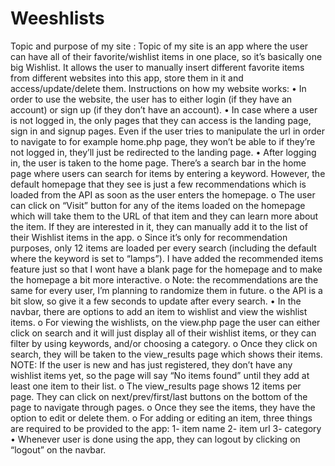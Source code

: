# Weeshlists

Topic and purpose of my site :
Topic of my site is an app where the user can have all of their favorite/wishlist items in one place, so it’s basically one big Wishlist. It allows the user to manually insert different favorite items from different websites into this app, store them in it and access/update/delete them.
Instructions on how my website works:
• In order to use the website, the user has to either login (if they have an account) or sign up (if they don’t have an account).
• In case where a user is not logged in, the only pages that they can access is the landing page, sign in and signup pages. Even if the user tries to manipulate the url in order to navigate to for example home.php page, they won’t be able to if they’re not logged in, they’ll just be redirected to the landing page.
• After logging in, the user is taken to the home page. There’s a search bar in the home page where users can search for items by entering a keyword. However, the default homepage that they see is just a few recommendations which is loaded from the API as soon as the user enters the homepage.
  o The user can click on “Visit” button for any of the items loaded on the homepage which will take them to the URL of that item and they can learn more about the item. If they are interested in it, they can manually add it to the list of their Wishlist items in the app.
  o Since it’s only for recommendation purposes, only 12 items are loaded per every search (including the default where the keyword is set to “lamps”). I have added the recommended items feature just so that I wont have a blank page for the homepage and to make the homepage a bit more interactive.
  o Note: the recommendations are the same for every user, I’m planning to randomize them in future.
  o the API is a bit slow, so give it a few seconds to update after every search.
• In the navbar, there are options to add an item to wishlist and view the wishlist items. 
  o For viewing the wishlists, on the view.php page the user can either click on
  search and it will just display all of their wishlist items, or they can filter by using
  keywords, and/or choosing a category.
  o Once they click on search, they will be taken to the view_results page which
  shows their items. NOTE: If the user is new and has just registered, they don’t have any wishlist items yet, so the page will say “No items found” until they add at least one item to their list.
  o The view_results page shows 12 items per page. They can click on next/prev/first/last buttons on the bottom of the page to navigate through pages.
  o Once they see the items, they have the option to edit or delete them.
  o For adding or editing an item, three things are required to be provided to the
app: 1- item name 2- item url 3- category
• Whenever user is done using the app, they can logout by clicking on “logout” on the
navbar.
